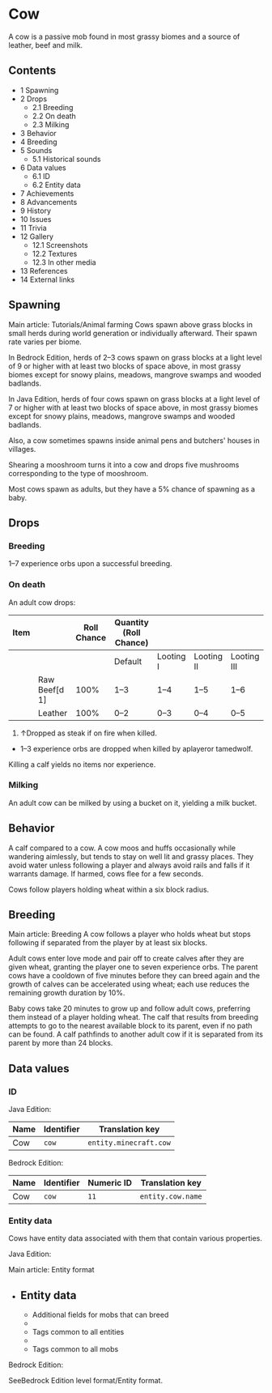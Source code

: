 # Cow
A cow is a passive mob found in most grassy biomes and a source of leather, beef and milk.

## Contents
- 1 Spawning
- 2 Drops
	- 2.1 Breeding
	- 2.2 On death
	- 2.3 Milking
- 3 Behavior
- 4 Breeding
- 5 Sounds
	- 5.1 Historical sounds
- 6 Data values
	- 6.1 ID
	- 6.2 Entity data
- 7 Achievements
- 8 Advancements
- 9 History
- 10 Issues
- 11 Trivia
- 12 Gallery
	- 12.1 Screenshots
	- 12.2 Textures
	- 12.3 In other media
- 13 References
- 14 External links

## Spawning
Main article: Tutorials/Animal farming
Cows spawn above grass blocks in small herds during world generation or individually afterward. Their spawn rate varies per biome. 

In Bedrock Edition, herds of 2–3 cows spawn on grass blocks at a light level of 9 or higher with at least two blocks of space above, in most grassy biomes except for snowy plains, meadows, mangrove swamps and wooded badlands. 

In Java Edition, herds of four cows spawn on grass blocks at a light level of 7 or higher with at least two blocks of space above, in most grassy biomes except for snowy plains, meadows, mangrove swamps and wooded badlands.

Also, a cow sometimes spawns inside animal pens and butchers' houses in villages. 

Shearing a mooshroom turns it into a cow and drops five mushrooms corresponding to the type of mooshroom.

Most cows spawn as adults, but they have a 5% chance of spawning as a baby.

## Drops
### Breeding
1–7 experience orbs upon a successful breeding.

### On death
An adult cow drops:

| Item |               | Roll Chance | Quantity (Roll Chance) |           |            |             |
|------|---------------|-------------|------------------------|-----------|------------|-------------|
|      |               |             | Default                | Looting I | Looting II | Looting III |
|      | Raw Beef[d 1] | 100%        | 1–3                    | 1–4       | 1–5        | 1–6         |
|      | Leather       | 100%        | 0–2                    | 0–3       | 0–4        | 0–5         |

1. ↑Dropped as steak if on fire when killed.

- 1–3 experience orbs are dropped when killed by aplayeror tamedwolf.

Killing a calf yields no items nor experience.

### Milking
An adult cow can be milked by using a bucket on it, yielding a milk bucket.

## Behavior
A calf compared to a cow.
A cow moos and huffs occasionally while wandering aimlessly, but tends to stay on well lit and grassy places. They avoid water unless following a player and always avoid rails and falls if it warrants damage. If harmed, cows flee for a few seconds.

Cows follow players holding wheat within a six block radius.

## Breeding
Main article: Breeding
A cow follows a player who holds wheat but stops following if separated from the player by at least six blocks. 

Adult cows enter love mode and pair off to create calves after they are given wheat, granting the player one to seven experience orbs. The parent cows have a cooldown of five minutes before they can breed again and the growth of calves can be accelerated using wheat; each use reduces the remaining growth duration by 10%. 

Baby cows take 20 minutes to grow up and follow adult cows, preferring them instead of a player holding wheat. The calf that results from breeding attempts to go to the nearest available block to its parent, even if no path can be found. A calf pathfinds to another adult cow if it is separated from its parent by more than 24 blocks.

## Data values
### ID
Java Edition:

| Name | Identifier | Translation key        |
|------|------------|------------------------|
| Cow  | `cow`      | `entity.minecraft.cow` |

Bedrock Edition:

| Name | Identifier | Numeric ID | Translation key   |
|------|------------|------------|-------------------|
| Cow  | `cow`      | `11`       | `entity.cow.name` |

### Entity data
Cows have entity data associated with them that contain various properties.

Java Edition:

Main article: Entity format
- Entity data
	- 
	- Additional fields for mobs that can breed
	- 
	- Tags common to all entities
	- 
	- Tags common to all mobs

Bedrock Edition:

SeeBedrock Edition level format/Entity format.
